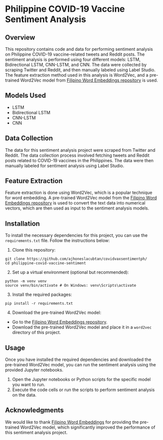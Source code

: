 # Philippine COVID-19 Vaccine Sentiment Analysis

## Overview
This repository contains code and data for performing sentiment analysis on Philippine COVID-19 vaccine-related tweets and Reddit posts. The sentiment analysis is performed using four different models: LSTM, Bidirectional LSTM, CNN-LSTM, and CNN. The data were collected by scraping Twitter and Reddit, and then manually labeled using Label Studio. The feature extraction method used in this analysis is Word2Vec, and a pre-trained Word2Vec model from [Filipino Word Embeddings repository](https://github.com/danjohnvelasco/Filipino-Word-Embeddings) is used.

## Models Used
- LSTM
- Bidirectional LSTM
- CNN-LSTM
- CNN

## Data Collection
The data for this sentiment analysis project were scraped from Twitter and Reddit. The data collection process involved fetching tweets and Reddit posts related to COVID-19 vaccines in the Philippines. The data were then manually labeled for sentiment analysis using Label Studio.

## Feature Extraction
Feature extraction is done using Word2Vec, which is a popular technique for word embedding. A pre-trained Word2Vec model from the [Filipino Word Embeddings repository](https://github.com/danjohnvelasco/Filipino-Word-Embeddings) is used to convert the text data into numerical vectors, which are then used as input to the sentiment analysis models.

## Installation
To install the necessary dependencies for this project, you can use the `requirements.txt` file. Follow the instructions below:

1. Clone this repository:
```
git clone https://github.com/ajhoneslacubtan/covidvaxsentimentph/
cd philippine-covid-vaccine-sentiment
```

2. Set up a virtual environment (optional but recommended):
```
python -m venv venv
source venv/bin/activate # On Windows: venv\Scripts\activate
```

3. Install the required packages:
```
pip install -r requirements.txt
```


4. Download the pre-trained Word2Vec model:
- Go to the [Filipino Word Embeddings repository](https://github.com/danjohnvelasco/Filipino-Word-Embeddings).
- Download the pre-trained Word2Vec model and place it in a `word2vec` directory of this project.

## Usage
Once you have installed the required dependencies and downloaded the pre-trained Word2Vec model, you can run the sentiment analysis using the provided Jupyter notebooks.

1. Open the Jupyter notebooks or Python scripts for the specific model you want to run.
2. Execute the code cells or run the scripts to perform sentiment analysis on the data.

## Acknowledgments
We would like to thank [Filipino Word Embeddings](https://github.com/danjohnvelasco/Filipino-Word-Embeddings) for providing the pre-trained Word2Vec model, which significantly improved the performance of this sentiment analysis project.

